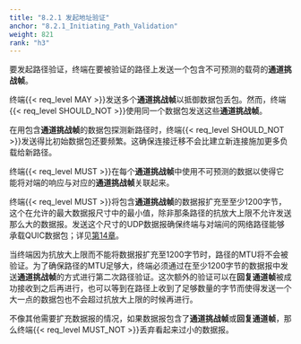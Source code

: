 ```yaml
---
title: "8.2.1 发起地址验证"
anchor: "8.2.1_Initiating_Path_Validation"
weight: 821
rank: "h3"
---
```


要发起路径验证，终端在要被验证的路径上发送一个包含不可预测的载荷的**通道挑战帧**。

终端{{< req_level MAY >}}发送多个**通道挑战帧**以抵御数据包丢包。然而，终端{{< req_level SHOULD_NOT >}}使用同一个数据包发送这些**通道挑战帧**。

在用包含**通道挑战帧**的数据包探测新路径时，终端{{< req_level SHOULD_NOT >}}发送得比初始数据包还要频繁。这确保连接迁移不会比建立新连接施加更多负载给新路径。

终端{{< req_level MUST >}}在每个**通道挑战帧**中使用不可预测的数据以使得它能将对端的响应与对应的**通道挑战帧**关联起来。

终端{{< req_level MUST >}}将包含**通道挑战帧**的数据报扩充至至少1200字节，这个在允许的最大数据报尺寸中的最小值，除非那条路径的抗放大上限不允许发送那么大的数据报。发送这个尺寸的UDP数据报确保终端与对端间的网络路径能够承载QUIC数据包；详见[第14章]()。

当终端因为抗放大上限而不能将数据报扩充至1200字节时，路径的MTU将不会被验证。为了确保路径的MTU足够大，终端必须通过在至少1200字节的数据报中发送**通道挑战帧**的方式进行第二次路径验证。这次额外的验证可以在**回复通道帧**被成功接收到之后再进行，也可以等到在路径上收到了足够数量的字节而使得发送一个大一点的数据包也不会超过抗放大上限的时候再进行。

不像其他需要扩充数据报的情况，如果数据报包含了**通道挑战帧**或**回复通道帧**，那么终端{{< req_level MUST_NOT >}}丢弃看起来过小的数据报。
